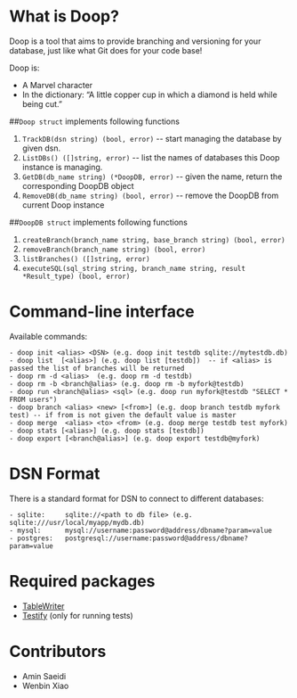 What is Doop?
=============
Doop is a tool that aims to provide branching and versioning for your database, just like what Git does for your code base! 

Doop is:

- A Marvel character 
- In the dictionary: “A little copper cup in which a diamond is held while being cut.”

##`Doop struct` implements following functions
1. `TrackDB(dsn string) (bool, error)` -- start managing the database by given dsn.
2. `ListDBs() ([]string, error)` -- list the names of databases this Doop instance is managing.
3. `GetDB(db_name string) (*DoopDB, error)` -- given the name, return the corresponding DoopDB object 
4. `RemoveDB(db_name string) (bool, error)` -- remove the DoopDB from current Doop instance

##`DoopDB struct` implements following functions
1. `createBranch(branch_name string, base_branch string) (bool, error)`
2. `removeBranch(branch_name string) (bool, error)`
3. `listBranches() ([]string, error)` 
4. `executeSQL(sql_string string, branch_name string, result *Result_type) (bool, error)`


Command-line interface
=======================
Available commands:
```
- doop init <alias> <DSN> (e.g. doop init testdb sqlite://mytestdb.db)
- doop list  [<alias>] (e.g. doop list [testdb])  -- if <alias> is passed the list of branches will be returned
- doop rm -d <alias>  (e.g. doop rm -d testdb)
- doop rm -b <branch@alias> (e.g. doop rm -b myfork@testdb)
- doop run <branch@alias> <sql> (e.g. doop run myfork@testdb "SELECT * FROM users")
- doop branch <alias> <new> [<from>] (e.g. doop branch testdb myfork test) -- if from is not given the default value is master
- doop merge  <alias> <to> <from> (e.g. doop merge testdb test myfork)
- doop stats [<alias>] (e.g. doop stats [testdb])
- doop export [<branch@alias>] (e.g. doop export testdb@myfork)
```

DSN Format
===========
There is a standard format for DSN to connect to different databases:
```
- sqlite:     sqlite://<path to db file> (e.g. sqlite:///usr/local/myapp/mydb.db)
- mysql:      mysql://username:password@address/dbname?param=value
- postgres:   postgresql://username:password@address/dbname?param=value
```

Required packages
================
- [TableWriter](https://github.com/olekukonko/tablewriter)
- [Testify](https://github.com/stretchr/testify) (only for running tests)

Contributors
============
- Amin Saeidi
- Wenbin Xiao
